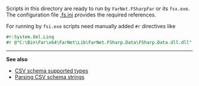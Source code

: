 Scripts in this directory are ready to run by `FarNet.FSharpFar` or its `fsx.exe`.
The configuration file [.fs.ini](.fs.ini) provides the required references.

For running by `fsi.exe` scripts need manually added `#r` directives like

```fsharp
#r:System.Xml.Linq
#r @"C:\Bin\Far\x64\FarNet\Lib\FarNet.FSharp.Data\FSharp.Data.dll.dll"
```

***

**See also**

- [CSV schema supported types](https://github.com/fsharp/FSharp.Data/blob/master/src/Csv/CsvInference.fs)
- [Parsing CSV schema strings](http://fssnip.net/te)

